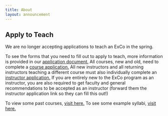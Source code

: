 ```yaml
---
title: About
layout: announcement
---
```

## Apply to Teach

We are no longer accepting applications to teach an ExCo in the spring.

<p style="text-align: left"> To see the forms that you need to fill out to apply to teach, more information is provided in our <a href="https://docs.google.com/document/d/1OFS0LtDDnevyFKj53QWFwt-B-IWEndoCHSakCSTr4m8/edit">application document.</a> All courses, new and old, need to complete a <a href="https://docs.google.com/forms/d/e/1FAIpQLSeyDx5Z2q28wuGS18sw-CO5WDEZrINhOQtjtcO4Irs6Ycwt_Q/viewform">course application.</a> All new instructors and all returning instructors teaching a different course must also individually complete an <a href="https://docs.google.com/forms/d/e/1FAIpQLSeXCkhFx1NgFxU6I0pJJPVD8JtLLIzY8o1I2DsMiFLqhZIJNw/viewform">instructor application.</a> If you are entirely new to the ExCo program as an instructor, you are also required to get faculty and general recommendations to be accepted as an instructor (forward them the instructor application link so they can fill this out!)</p>


<p style="text-align: left">To view some past courses, <a href="/resources/oldcourses">visit here.</a> To see some example syllabi, <a href="/teach/syllabi">visit here.</a></p>
